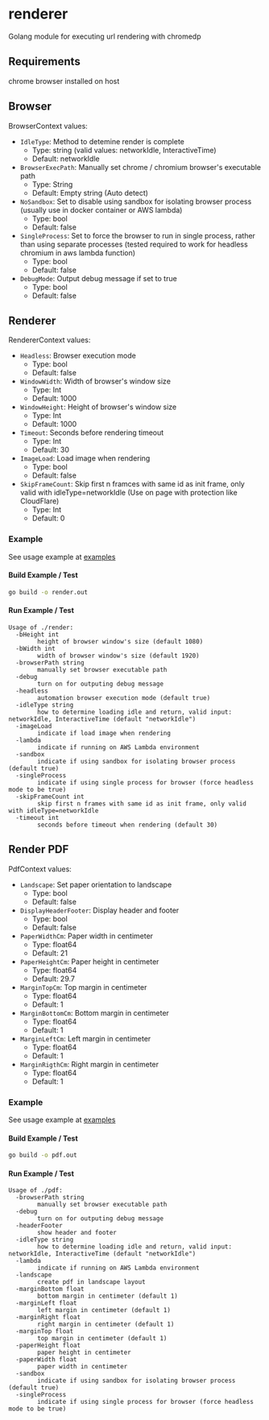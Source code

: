 # renderer

Golang module for executing url rendering with chromedp

## Requirements

chrome browser installed on host

## Browser

BrowserContext values:

- `IdleType`: Method to detemine render is complete
  - Type: string (valid values: networkIdle, InteractiveTime)
  - Default: networkIdle
- `BrowserExecPath`: Manually set chrome / chromium browser's executable path
  - Type: String
  - Default: Empty string (Auto detect)
- `NoSandbox`: Set to disable using sandbox for isolating browser process
  (usually use in docker container or AWS lambda)
  - Type: bool
  - Default: false
- `SingleProcess`: Set to force the browser to run in single process, rather
  than using separate processes (tested required to work for headless chromium
  in aws lambda function)
  - Type: bool
  - Default: false
- `DebugMode`: Output debug message if set to true
  - Type: bool
  - Default: false

## Renderer

RendererContext values:

- `Headless`: Browser execution mode
  - Type: bool
  - Default: false
- `WindowWidth`: Width of browser's window size
  - Type: Int
  - Default: 1000
- `WindowHeight`: Height of browser's window size
  - Type: Int
  - Default: 1000
- `Timeout`: Seconds before rendering timeout
  - Type: Int
  - Default: 30
- `ImageLoad`: Load image when rendering
  - Type: bool
  - Default: false
- `SkipFrameCount`: Skip first n framces with same id as init frame, only valid
  with idleType=networkIdle (Use on page with protection like CloudFlare)
  - Type: Int
  - Default: 0

### Example

See usage example at [examples](examples/render/main.go)

#### Build Example / Test

```bash
go build -o render.out
```

#### Run Example / Test

```
Usage of ./render:
  -bHeight int
        height of browser window's size (default 1080)
  -bWidth int
        width of browser window's size (default 1920)
  -browserPath string
        manually set browser executable path
  -debug
        turn on for outputing debug message
  -headless
        automation browser execution mode (default true)
  -idleType string
        how to determine loading idle and return, valid input: networkIdle, InteractiveTime (default "networkIdle")
  -imageLoad
        indicate if load image when rendering
  -lambda
        indicate if running on AWS Lambda environment
  -sandbox
        indicate if using sandbox for isolating browser process (default true)
  -singleProcess
        indicate if using single process for browser (force headless mode to be true)
  -skipFrameCount int
        skip first n frames with same id as init frame, only valid with idleType=networkIdle
  -timeout int
        seconds before timeout when rendering (default 30)
```

## Render PDF

PdfContext values:

- `Landscape`: Set paper orientation to landscape
  - Type: bool
  - Default: false
- `DisplayHeaderFooter`: Display header and footer
  - Type: bool
  - Default: false
- `PaperWidthCm`: Paper width in centimeter
  - Type: float64
  - Default: 21
- `PaperHeightCm`: Paper height in centimeter
  - Type: float64
  - Default: 29.7
- `MarginTopCm`: Top margin in centimeter
  - Type: float64
  - Default: 1
- `MarginBottomCm`: Bottom margin in centimeter
  - Type: float64
  - Default: 1
- `MarginLeftCm`: Left margin in centimeter
  - Type: float64
  - Default: 1
- `MarginRigthCm`: Right margin in centimeter
  - Type: float64
  - Default: 1

### Example

See usage example at [examples](examples/pdf/main.go)

#### Build Example / Test

```bash
go build -o pdf.out
```

#### Run Example / Test

```
Usage of ./pdf:
  -browserPath string
        manually set browser executable path
  -debug
        turn on for outputing debug message
  -headerFooter
        show header and footer
  -idleType string
        how to determine loading idle and return, valid input: networkIdle, InteractiveTime (default "networkIdle")
  -lambda
        indicate if running on AWS Lambda environment
  -landscape
        create pdf in landscape layout
  -marginBottom float
        bottom margin in centimeter (default 1)
  -marginLeft float
        left margin in centimeter (default 1)
  -marginRight float
        right margin in centimeter (default 1)
  -marginTop float
        top margin in centimeter (default 1)
  -paperHeight float
        paper height in centimeter
  -paperWidth float
        paper width in centimeter
  -sandbox
        indicate if using sandbox for isolating browser process (default true)
  -singleProcess
        indicate if using single process for browser (force headless mode to be true)
```
